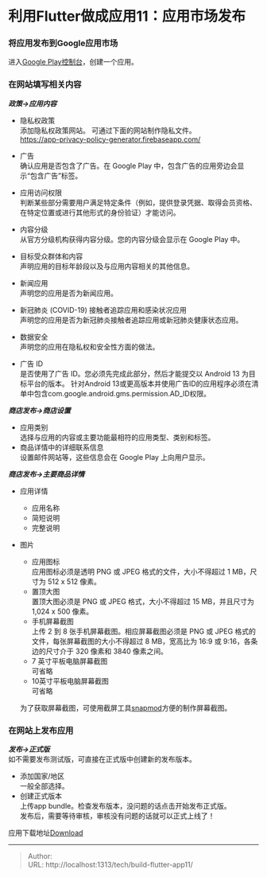 # 利用Flutter做成应用11：应用市场发布


### 将应用发布到Google应用市场

进入[Google Play控制台](https://play.google.com/console/developers)，创建一个应用。




### 在网站填写相关内容

***政策->应用内容***
* 隐私权政策  
  添加隐私权政策网站。
  可通过下面的网站制作隐私文件。  
  https://app-privacy-policy-generator.firebaseapp.com/
  
* 广告  
  确认应用是否包含了广告。在 Google Play 中，包含广告的应用旁边会显示“包含广告”标签。
* 应用访问权限  
  判断某些部分需要用户满足特定条件（例如，提供登录凭据、取得会员资格、在特定位置或进行其他形式的身份验证）才能访问。
* 内容分级  
  从官方分级机构获得内容分级。您的内容分级会显示在 Google Play 中。
* 目标受众群体和内容  
  声明应用的目标年龄段以及与应用内容相关的其他信息。
* 新闻应用  
  声明您的应用是否为新闻应用。
* 新冠肺炎 (COVID-19) 接触者追踪应用和感染状况应用  
  声明您的应用是否为新冠肺炎接触者追踪应用或新冠肺炎健康状态应用。
* 数据安全  
  声明您的应用在隐私权和安全性方面的做法。
* 广告 ID  
  是否使用了广告 ID。您必须先完成此部分，然后才能提交以 Android 13 为目标平台的版本。
  针对Android 13或更高版本并使用广告ID的应用程序必须在清单中包含com.google.android.gms.permission.AD_ID权限。
  
***商店发布->商店设置***
* 应用类别  
  选择与应用的内容或主要功能最相符的应用类型、类别和标签。
* 商品详情中的详细联系信息  
  设置邮件网站等，这些信息会在 Google Play 上向用户显示。

***商店发布->主要商品详情***
* 应用详情  
  * 应用名称  
  * 简短说明
  * 完整说明
* 图片
  * 应用图标  
  应用图标必须是透明 PNG 或 JPEG 格式的文件，大小不得超过 1 MB，尺寸为 512 x 512 像素。
  * 置顶大图  
  置顶大图必须是 PNG 或 JPEG 格式，大小不得超过 15 MB，并且尺寸为 1,024 x 500 像素。
  * 手机屏幕截图  
  上传 2 到 8 张手机屏幕截图。相应屏幕截图必须是 PNG 或 JPEG 格式的文件，每张屏幕截图的大小不得超过 8 MB，宽高比为 16:9 或 9:16，各条边的尺寸介于 320 像素和 3840 像素之间。
  * 7 英寸平板电脑屏幕截图  
  可省略
  * 10英寸平板电脑屏幕截图  
  可省略
  
  为了获取屏幕截图，可使用截屏工具[snapmod](https://play.google.com/store/apps/details?id=cn.gavinliu.snapmod)方便的制作屏幕截图。

### 在网站上发布应用
***发布->正式版***  
如不需要发布测试版，可直接在正式版中创建新的发布版本。

* 添加国家/地区  
一般全部选择。
* 创建正式版本  
上传app bundle。检查发布版本，没问题的话点击开始发布正式版。  
发布后，需要等待审核，审核没有问题的话就可以正式上线了！

应用下载地址[Download](https://avgle.top/download/)









---

> Author:   
> URL: http://localhost:1313/tech/build-flutter-app11/  


